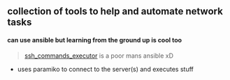 ## collection of tools to help and automate network tasks
#### can use ansible but learning from the ground up is cool too

> [ssh_commands_executor](./ssh_command_executor/README.md) is a poor mans ansible xD
- uses paramiko to connect to the server(s) and executes stuff